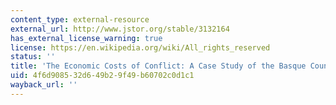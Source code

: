 ```yaml
---
content_type: external-resource
external_url: http://www.jstor.org/stable/3132164
has_external_license_warning: true
license: https://en.wikipedia.org/wiki/All_rights_reserved
status: ''
title: 'The Economic Costs of Conflict: A Case Study of the Basque Country'
uid: 4f6d9085-32d6-49b2-9f49-b60702c0d1c1
wayback_url: ''
---
```

